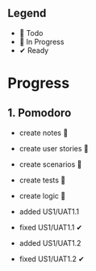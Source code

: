 ## Legend

- 📃 Todo
- 🚧 In Progress
- ✔ Ready

# Progress

## 1. Pomodoro
 - create notes 🚧
 - create user stories 🚧
 - create scenarios 🚧
 - create tests 📃
 - create logic 📃

 - added US1/UAT1.1
 - fixed US1/UAT1.1 ✔
 - added US1/UAT1.2
 - fixed US1/UAT1.2 ✔